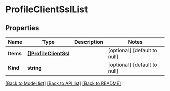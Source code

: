 # ProfileClientSslList

## Properties
Name | Type | Description | Notes
------------ | ------------- | ------------- | -------------
**Items** | [**[]ProfileClientSsl**](profile_clientSsl.md) |  | [optional] [default to null]
**Kind** | **string** |  | [optional] [default to null]

[[Back to Model list]](../README.md#documentation-for-models) [[Back to API list]](../README.md#documentation-for-api-endpoints) [[Back to README]](../README.md)


